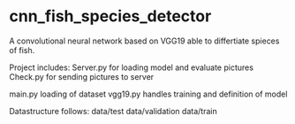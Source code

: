 # cnn_fish_species_detector

A convolutional neural network based on VGG19 able to differtiate spieces of fish.

Project includes:
Server.py for loading model and evaluate pictures
Check.py for sending pictures to server

main.py loading of dataset
vgg19.py handles training and definition of model

Datastructure follows:
data/test
data/validation
data/train


